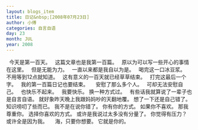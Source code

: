 ```yaml
---
layout: blogs_item
title: 日记&nbsp;[2008年07月23日]
author: 小傅
categories: 自言自语
day: 23
month: JUL
year: 2008
---
```




&nbsp; 今天是第一百天。
&nbsp; 这篇文章也是我第一百篇。
&nbsp; 原以为可以写一些开心的事情在这里。
&nbsp; 但是无能为力。
&nbsp; 一直以来都是我自以为是。
&nbsp; 喝完这一口冰豆浆。
&nbsp; 不用等到12点就知道。
&nbsp; 这有意义的一百天就已经草草结束。
&nbsp; 打完这最后一个字。
&nbsp; 我的第一百篇日记也要结束。
&nbsp;
&nbsp; 安慰了那么多个人。
&nbsp; 可却无法安慰自己。
&nbsp; 也快乐不起来。
&nbsp; 我要快乐。
换一种方式过。
&nbsp;
有些话我就算说了一辈子也是自言自语。
就好象昨天晚上我跟妈妈吵的天翻地覆。
想了一下还是自己错了。
知识唠叨了些而已。
我不是在说你错了。
你有你的方式。
如果你不喜欢。
那我尊重你。
选择你喜欢的方式。
或许是我说过太多没有分量了。
你觉得有压力？
或许全是因为我。
&nbsp;
&nbsp;
海，只要你想要。
它就是你的。


